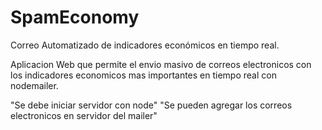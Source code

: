 # SpamEconomy
Correo Automatizado de indicadores económicos en tiempo real.

Aplicacion Web que permite el envio masivo de correos electronicos con los indicadores economicos mas importantes en tiempo real con nodemailer.

"Se debe iniciar servidor con node"
"Se pueden agregar los correos electronicos en servidor del mailer"
